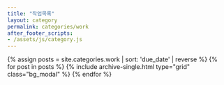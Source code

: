 ```yaml
---
title: "작업목록"
layout: category
permalink: categories/work
after_footer_scripts:
- /assets/js/category.js
---
```

{% assign posts = site.categories.work | sort: 'due_date' | reverse %}
{% for post in posts %} 
  {% include archive-single.html type="grid" class="bg_modal" %} 
{% endfor %}
